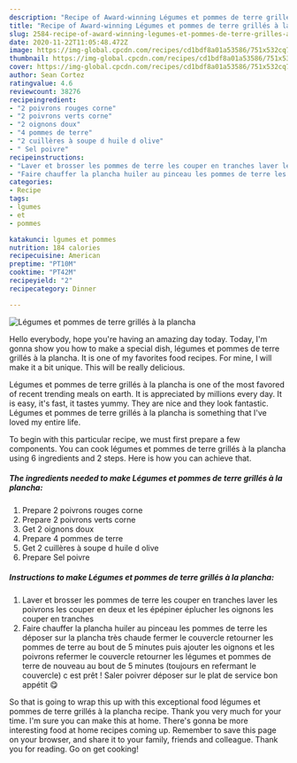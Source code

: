 ```yaml
---
description: "Recipe of Award-winning Légumes et pommes de terre grillés à la plancha"
title: "Recipe of Award-winning Légumes et pommes de terre grillés à la plancha"
slug: 2584-recipe-of-award-winning-legumes-et-pommes-de-terre-grilles-a-la-plancha
date: 2020-11-22T11:05:48.472Z
image: https://img-global.cpcdn.com/recipes/cd1bdf8a01a53586/751x532cq70/legumes-et-pommes-de-terre-grilles-a-la-plancha-photo-principale-de-la-recette.jpg
thumbnail: https://img-global.cpcdn.com/recipes/cd1bdf8a01a53586/751x532cq70/legumes-et-pommes-de-terre-grilles-a-la-plancha-photo-principale-de-la-recette.jpg
cover: https://img-global.cpcdn.com/recipes/cd1bdf8a01a53586/751x532cq70/legumes-et-pommes-de-terre-grilles-a-la-plancha-photo-principale-de-la-recette.jpg
author: Sean Cortez
ratingvalue: 4.6
reviewcount: 38276
recipeingredient:
- "2 poivrons rouges corne"
- "2 poivrons verts corne"
- "2 oignons doux"
- "4 pommes de terre"
- "2 cuillères à soupe d huile d olive"
- " Sel poivre"
recipeinstructions:
- "Laver et brosser les pommes de terre les couper en tranches laver les poivrons les couper en deux et les épépiner éplucher les oignons les couper en tranches"
- "Faire chauffer la plancha huiler au pinceau les pommes de terre les déposer sur la plancha très chaude fermer le couvercle retourner les pommes de terre au bout de 5 minutes puis ajouter les oignons et les poivrons refermer le couvercle retourner les légumes et pommes de terre de nouveau au bout de 5 minutes (toujours en refermant le couvercle) c est prêt ! Saler poivrer déposer sur le plat de service bon appétit 😋"
categories:
- Recipe
tags:
- lgumes
- et
- pommes

katakunci: lgumes et pommes 
nutrition: 184 calories
recipecuisine: American
preptime: "PT10M"
cooktime: "PT42M"
recipeyield: "2"
recipecategory: Dinner

---
```



![Légumes et pommes de terre grillés à la plancha](https://img-global.cpcdn.com/recipes/cd1bdf8a01a53586/751x532cq70/legumes-et-pommes-de-terre-grilles-a-la-plancha-photo-principale-de-la-recette.jpg)

Hello everybody, hope you're having an amazing day today. Today, I'm gonna show you how to make a special dish, légumes et pommes de terre grillés à la plancha. It is one of my favorites food recipes. For mine, I will make it a bit unique. This will be really delicious.

Légumes et pommes de terre grillés à la plancha is one of the most favored of recent trending meals on earth. It is appreciated by millions every day. It is easy, it's fast, it tastes yummy. They are nice and they look fantastic. Légumes et pommes de terre grillés à la plancha is something that I've loved my entire life.




To begin with this particular recipe, we must first prepare a few components. You can cook légumes et pommes de terre grillés à la plancha using 6 ingredients and 2 steps. Here is how you can achieve that.

<!--inarticleads1-->

##### The ingredients needed to make Légumes et pommes de terre grillés à la plancha:

1. Prepare 2 poivrons rouges corne
1. Prepare 2 poivrons verts corne
1. Get 2 oignons doux
1. Prepare 4 pommes de terre
1. Get 2 cuillères à soupe d huile d olive
1. Prepare  Sel poivre




<!--inarticleads2-->

##### Instructions to make Légumes et pommes de terre grillés à la plancha:

1. Laver et brosser les pommes de terre les couper en tranches laver les poivrons les couper en deux et les épépiner éplucher les oignons les couper en tranches
1. Faire chauffer la plancha huiler au pinceau les pommes de terre les déposer sur la plancha très chaude fermer le couvercle retourner les pommes de terre au bout de 5 minutes puis ajouter les oignons et les poivrons refermer le couvercle retourner les légumes et pommes de terre de nouveau au bout de 5 minutes (toujours en refermant le couvercle) c est prêt ! Saler poivrer déposer sur le plat de service bon appétit 😋




So that is going to wrap this up with this exceptional food légumes et pommes de terre grillés à la plancha recipe. Thank you very much for your time. I'm sure you can make this at home. There's gonna be more interesting food at home recipes coming up. Remember to save this page on your browser, and share it to your family, friends and colleague. Thank you for reading. Go on get cooking!
